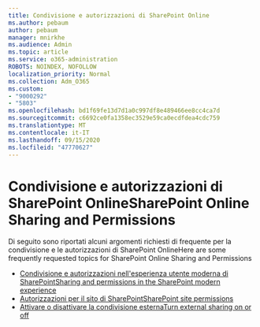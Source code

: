```yaml
---
title: Condivisione e autorizzazioni di SharePoint Online
ms.author: pebaum
author: pebaum
manager: mnirkhe
ms.audience: Admin
ms.topic: article
ms.service: o365-administration
ROBOTS: NOINDEX, NOFOLLOW
localization_priority: Normal
ms.collection: Adm_O365
ms.custom:
- "9000292"
- "5803"
ms.openlocfilehash: bd1f69fe13d7d1a0c997df8e489466ee8cc4ca7d
ms.sourcegitcommit: c6692ce0fa1358ec3529e59ca0ecdfdea4cdc759
ms.translationtype: MT
ms.contentlocale: it-IT
ms.lasthandoff: 09/15/2020
ms.locfileid: "47770627"
---
```

# <a name="sharepoint-online-sharing-and-permissions"></a><span data-ttu-id="4908d-102">Condivisione e autorizzazioni di SharePoint Online</span><span class="sxs-lookup"><span data-stu-id="4908d-102">SharePoint Online Sharing and Permissions</span></span>

<span data-ttu-id="4908d-103">Di seguito sono riportati alcuni argomenti richiesti di frequente per la condivisione e le autorizzazioni di SharePoint Online</span><span class="sxs-lookup"><span data-stu-id="4908d-103">Here are some frequently requested topics for SharePoint Online Sharing and Permissions</span></span>

- [<span data-ttu-id="4908d-104">Condivisione e autorizzazioni nell'esperienza utente moderna di SharePoint</span><span class="sxs-lookup"><span data-stu-id="4908d-104">Sharing and permissions in the SharePoint modern experience</span></span>](https://docs.microsoft.com/sharepoint/modern-experience-sharing-permissions)
- [<span data-ttu-id="4908d-105">Autorizzazioni per il sito di SharePoint</span><span class="sxs-lookup"><span data-stu-id="4908d-105">SharePoint site permissions</span></span>](https://docs.microsoft.com/sharepoint/customize-sharepoint-site-permissions)
- [<span data-ttu-id="4908d-106">Attivare o disattivare la condivisione esterna</span><span class="sxs-lookup"><span data-stu-id="4908d-106">Turn external sharing on or off</span></span>](https://docs.microsoft.com/sharepoint/turn-external-sharing-on-or-off)